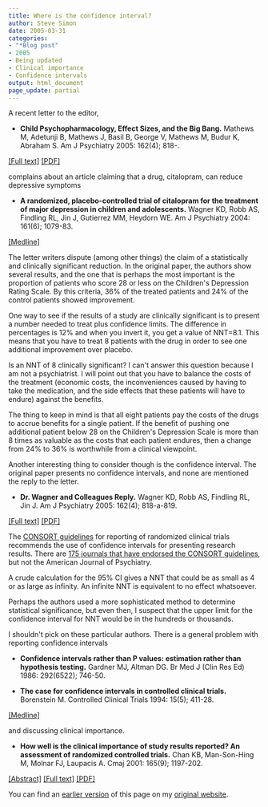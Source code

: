```yaml
---
title: Where is the confidence interval?
author: Steve Simon
date: 2005-03-31
categories:
- "*Blog post"
- 2005
- Being updated
- Clinical importance
- Confidence intervals
output: html_document
page_update: partial
---
```


A recent letter to the editor,

- **Child Psychopharmacology, Effect Sizes, and the Big Bang.** Mathews M, Adetunji B, Mathews J, Basil B, George V, Mathews M, Budur K, Abraham S. Am J Psychiatry 2005: 162(4); 818-. 

[\[Full
text\]](http://ajp.psychiatryonline.org/cgi/content/full/162/4/818)
[\[PDF\]](http://ajp.psychiatryonline.org/cgi/reprint/162/4/818.pdf)

complains about an article claiming that a drug, citalopram, can reduce depressive symptoms

- **A randomized, placebo-controlled trial of citalopram for the treatment of major depression in children and adolescents.** Wagner KD, Robb AS, Findling RL, Jin J, Gutierrez MM, Heydorn WE. Am J Psychiatry 2004: 161(6); 1079-83.

[\[Medline\]](http://www.ncbi.nlm.nih.gov/entrez/query.fcgi?cmd=Retrieve&db=PubMed&list_uids=15169696&dopt=Abstract)

The letter writers dispute (among other things) the claim of a statistically and clinically significant reduction. In the original paper, the authors show several results, and the one that is perhaps the most important is the proportion of patients who score 28 or less on the Children's Depression Rating Scale. By this criteria, 36% of the treated patients and 24% of the control patients showed improvement.

One way to see if the results of a study are clinically significant is to present a number needed to treat plus confidence limits. The difference in percentages is 12% and when you invert it, you get a value of NNT=8.1. This means that you have to treat 8 patients with the drug in order to see one additional improvement over placebo.

Is an NNT of 8 clinically significant? I can't answer this question because I am not a psychiatrist. I will point out that you have to balance the costs of the treatment (economic costs, the inconveniences caused by having to take the medication, and the side effects that these patients will have to endure) against the benefits.

The thing to keep in mind is that all eight patients pay the costs of the drugs to accrue benefits for a single patient. If the benefit of pushing one additional patient below 28 on the Children's Depression Scale is more than 8 times as valuable as the costs that each patient endures, then a change from 24% to 36% is worthwhile from a clinical viewpoint.

Another interesting thing to consider though is the confidence interval. The original paper presents no confidence intervals, and none are mentioned the reply to the letter.

- **Dr. Wagner and Colleagues Reply.** Wagner KD, Robb AS, Findling RL, Jin J. Am J Psychiatry 2005: 162(4); 818-a-819.

[\[Full
text\]](http://ajp.psychiatryonline.org/cgi/content/full/162/4/818-a)
[\[PDF\]](http://ajp.psychiatryonline.org/cgi/reprint/162/4/818-a)

The [CONSORT guidelines](http://www.consort-statement.org) for reporting of randomized clinical trials recommends the use of confidence intervals for presenting research results. There are [175 journals that have endorsed the CONSORT guidelines](http://www.consort-statement.org/endorsements/journals/journals.html), but not the American Journal of Psychiatry.

A crude calculation for the 95% CI gives a NNT that could be as small as 4 or as large as infinity. An infinite NNT is equivalent to no effect whatsoever.

Perhaps the authors used a more sophisticated method to determine statistical significance, but even then, I suspect that the upper limit for the confidence interval for NNT would be in the hundreds or thousands.

I shouldn't pick on these particular authors. There is a general problem with reporting confidence intervals

- **Confidence intervals rather than P values: estimation rather than hypothesis testing.** Gardner MJ, Altman DG. Br Med J (Clin Res Ed) 1986: 292(6522); 746-50.

- **The case for confidence intervals in controlled clinical trials.** Borenstein M. Controlled Clinical Trials 1994: 15(5); 411-28.

[\[Medline\]](http://www.ncbi.nlm.nih.gov/entrez/query.fcgi?cmd=Retrieve&db=PubMed&list_uids=8001360&dopt=Abstract)

and discussing clinical importance.

- **How well is the clinical importance of study results reported? An assessment of randomized controlled trials.** Chan KB, Man-Son-Hing M, Molnar FJ, Laupacis A. Cmaj 2001: 165(9); 1197-202.

[\[Abstract\]](http://www.cmaj.ca/cgi/content/abstract/165/9/1197)
[\[Full text\]](http://www.cmaj.ca/cgi/content/full/165/9/1197)
[\[PDF\]](http://www.cmaj.ca/cgi/reprint/165/9/1197.pdf)

You can find an [earlier version][sim1] of this page on my [original website][sim2].


[sim1]: http://www.pmean.com/05/ConfidenceInterval.html
[sim2]: http://www.pmean.com/original_site.html
